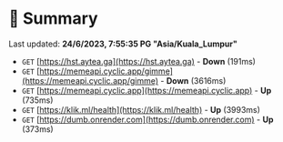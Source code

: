 # 📖 Summary
Last updated: **24/6/2023, 7:55:35 PG "Asia/Kuala_Lumpur"**

- `GET` [https://hst.aytea.ga](https://hst.aytea.ga) - **Down** (191ms)
- `GET` [https://memeapi.cyclic.app/gimme](https://memeapi.cyclic.app/gimme) - **Down** (3616ms)
- `GET` [https://memeapi.cyclic.app](https://memeapi.cyclic.app) - **Up** (735ms)
- `GET` [https://klik.ml/health](https://klik.ml/health) - **Up** (3993ms)
- `GET` [https://dumb.onrender.com](https://dumb.onrender.com) - **Up** (373ms)
